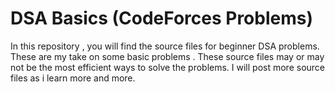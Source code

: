 # DSA Basics (CodeForces Problems)
 In this repository , you will find the  source files for beginner DSA problems.
 These are my take on some basic problems .
 These source files may or may not be the most efficient ways to solve the problems.
 I will post more source files as i learn more and more.
